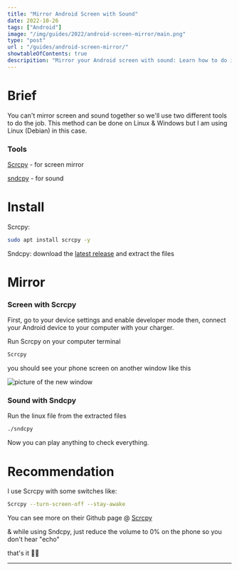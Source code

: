 ```yaml
---
title: "Mirror Android Screen with Sound"
date: 2022-10-26
tags: ["Android"]
image: "/img/guides/2022/android-screen-mirror/main.png"
type: "post"
url : "/guides/android-screen-mirror/"
showtableOfContents: true
descripition: "Mirror your Android screen with sound: Learn how to do it wirelessly or with cables. Enjoy your favorite content on a bigger screen. Read our article."
---
```

# Brief

You can't mirror screen and sound together so we'll use two different tools to do the job. This method can be done on Linux & Windows but I am using Linux (Debian) in this case.

### Tools

[Scrcpy](https://github.com/Genymobile/Scrcpy) - for screen mirror

[sndcpy](https://github.com/rom1v/sndcpy) - for sound

# Install

Scrcpy:
```bash
sudo apt install scrcpy -y 
```
Sndcpy:
download the [latest release](https://github.com/rom1v/sndcpy#get-the-app) and extract the files

# Mirror

### Screen with Scrcpy
First, go to your device settings and enable developer mode then, connect your Android device to your computer with your charger.

Run Scrcpy on your computer terminal
```bash
Scrcpy
```
you should see your phone screen on another window like this 

![picture of the new window](/img/guides/2022/android-screen-mirror/2022.png)

### Sound with Sndcpy

Run the linux file from the extracted files

```bash
./sndcpy
```
Now you can play anything to check everything.

# Recommendation

I use Scrcpy with some switches like:
```bash 
Scrcpy --turn-screen-off --stay-awake
```
You can see more on their Github page @ [Scrcpy](https://github.com/Genymobile/Scrcpy#features)

& while using Sndcpy, just reduce the volume to 0% on the phone so you don't hear "echo" 

that's it ✌🏽

---
